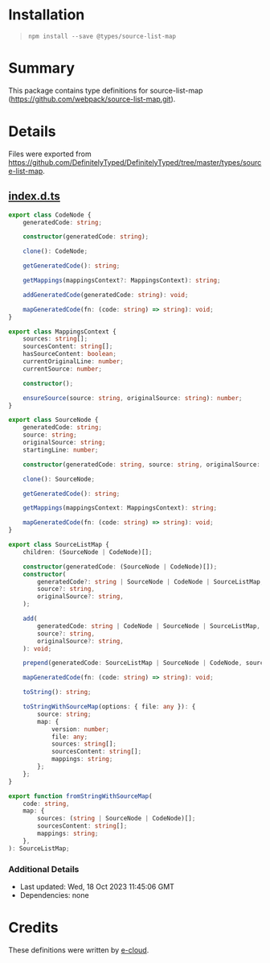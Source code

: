 # Installation
> `npm install --save @types/source-list-map`

# Summary
This package contains type definitions for source-list-map (https://github.com/webpack/source-list-map.git).

# Details
Files were exported from https://github.com/DefinitelyTyped/DefinitelyTyped/tree/master/types/source-list-map.
## [index.d.ts](https://github.com/DefinitelyTyped/DefinitelyTyped/tree/master/types/source-list-map/index.d.ts)
````ts
export class CodeNode {
    generatedCode: string;

    constructor(generatedCode: string);

    clone(): CodeNode;

    getGeneratedCode(): string;

    getMappings(mappingsContext?: MappingsContext): string;

    addGeneratedCode(generatedCode: string): void;

    mapGeneratedCode(fn: (code: string) => string): void;
}

export class MappingsContext {
    sources: string[];
    sourcesContent: string[];
    hasSourceContent: boolean;
    currentOriginalLine: number;
    currentSource: number;

    constructor();

    ensureSource(source: string, originalSource: string): number;
}

export class SourceNode {
    generatedCode: string;
    source: string;
    originalSource: string;
    startingLine: number;

    constructor(generatedCode: string, source: string, originalSource: string, startingLine?: number);

    clone(): SourceNode;

    getGeneratedCode(): string;

    getMappings(mappingsContext: MappingsContext): string;

    mapGeneratedCode(fn: (code: string) => string): void;
}

export class SourceListMap {
    children: (SourceNode | CodeNode)[];

    constructor(generatedCode: (SourceNode | CodeNode)[]);
    constructor(
        generatedCode?: string | SourceNode | CodeNode | SourceListMap,
        source?: string,
        originalSource?: string,
    );

    add(
        generatedCode: string | CodeNode | SourceNode | SourceListMap,
        source?: string,
        originalSource?: string,
    ): void;

    prepend(generatedCode: SourceListMap | SourceNode | CodeNode, source?: string, originalSource?: string): void;

    mapGeneratedCode(fn: (code: string) => string): void;

    toString(): string;

    toStringWithSourceMap(options: { file: any }): {
        source: string;
        map: {
            version: number;
            file: any;
            sources: string[];
            sourcesContent: string[];
            mappings: string;
        };
    };
}

export function fromStringWithSourceMap(
    code: string,
    map: {
        sources: (string | SourceNode | CodeNode)[];
        sourcesContent: string[];
        mappings: string;
    },
): SourceListMap;

````

### Additional Details
 * Last updated: Wed, 18 Oct 2023 11:45:06 GMT
 * Dependencies: none

# Credits
These definitions were written by [e-cloud](https://github.com/e-cloud).
